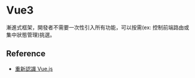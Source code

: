 <!-- ---
layout: page
--- -->


# Vue3
漸進式框架，開發者不需要一次性引入所有功能，可以按需(ex: 控制前端路由或集中狀態管理)挑選。

## Reference
- [重新認識 Vue.js](https://book.vue.tw/)